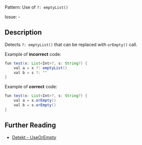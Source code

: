 Pattern: Use of `?: emptyList()`

Issue: -

## Description

Detects `?: emptyList()` that can be replaced with `orEmpty()` call.

Example of **incorrect** code:

```java
fun test(x: List<Int>?, s: String?) {
    val a = x ?: emptyList()
    val b = s ?: ""
}

```

Example of **correct** code:

```java
fun test(x: List<Int>?, s: String?) {
    val a = x.orEmpty()
    val b = s.orEmpty()
}

```

## Further Reading

* [Detekt - UseOrEmpty](https://detekt.dev/docs/rules/style/#useorempty)